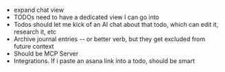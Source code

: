 - expand chat view
- TODOs need to have a dedicated view I can go into
- Todos should let me kick of an AI chat about that todo, which can edit it, research it, etc
- Archive journal entries -- or better verb, but they get excluded from future context
- Should be MCP Server
- Integrations. If i paste an asana link into a todo, should be smart
